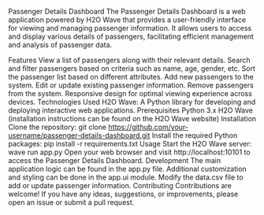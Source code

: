 Passenger Details Dashboard
The Passenger Details Dashboard is a web application powered by H2O Wave that provides a user-friendly interface for viewing and managing passenger information. It allows users to access and display various details of passengers, facilitating efficient management and analysis of passenger data.

Features
View a list of passengers along with their relevant details.
Search and filter passengers based on criteria such as name, age, gender, etc.
Sort the passenger list based on different attributes.
Add new passengers to the system.
Edit or update existing passenger information.
Remove passengers from the system.
Responsive design for optimal viewing experience across devices.
Technologies Used
H2O Wave: A Python library for developing and deploying interactive web applications.
Prerequisites
Python 3.x
H2O Wave (installation instructions can be found on the H2O Wave website)
Installation
Clone the repository: git clone https://github.com/your-username/passenger-details-dashboard.git
Install the required Python packages: pip install -r requirements.txt
Usage
Start the H2O Wave server: wave run app.py
Open your web browser and visit http://localhost:10101 to access the Passenger Details Dashboard.
Development
The main application logic can be found in the app.py file.
Additional customization and styling can be done in the app.ui module.
Modify the data.csv file to add or update passenger information.
Contributing
Contributions are welcome! If you have any ideas, suggestions, or improvements, please open an issue or submit a pull request.

